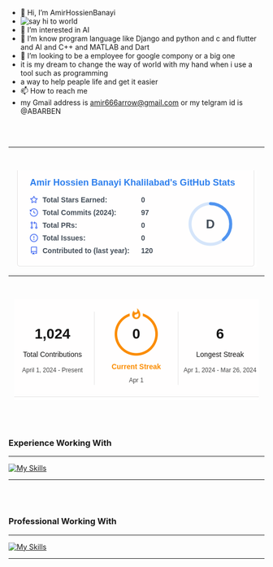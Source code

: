 - 👋 Hi, I’m AmirHossienBanayi
- <img src="https://encrypted-tbn0.gstatic.com/images?q=tbn:ANd9GcSRDj-Sl9AY15eDJtG-OhL5yBmGBU4nIkZ8tA&usqp=CAU"
  alt="say hi to world">
- 👀 I’m interested in AI
- 🌱 I’m know program language like  Django and python and c and flutter and AI and C++ and MATLAB and Dart 
- 💞️ I’m looking to be a employee for google compony or a big one
- it is my dream to change the way of world with my hand when i use a tool such as programming
- a way to help peaple life and get it easier
- 📫 How to reach me
- my Gmail address is amir666arrow@gmail.com or my telgram id is @ABARBEN

<!---
AmirHBana/AmirHBana is a ✨ special ✨ repository because its `README.md` (this file) appears on your GitHub profile.
You can click the Preview link to take a look at your changes.
--->
<br><br>
<hr>
<br>

<p align="center" dir="auto">

<img src="https://github.com/AmirHBana/AmirHBana/blob/main/pic1.png" alt="AmirHossien Banayi" style="max-width: 100%; max-height: 70%;">

</p>

<hr>
<br>

<p align="center" dir="auto">

<img src="https://github.com/AmirHBana/AmirHBana/blob/main/pic2.png" alt="AmirHossienbanayi" style="max-width: 100%; max-height: 70%;">

</p>



<br><br>

<h3><b>Experience Working With</b></h3>
<hr>

[![My Skills](https://skillicons.dev/icons?i=js,html,css,wasm,git,docker,c,vim,anaconda,django,wordpress,windows,vscode,opencv,mysql,redis,react,r,pytorch,py,pycharm,powershell,postman,postgres,php,visualstudio,v,unity,ubuntu,twitter,swift,stackoverflow,sqlite,ps,mongodb,matlab,linux,linkedin,kotlin,kali,jquery,java,instagram,ai,gmail,gitlab,github,flutter,flask,figma,debian,dart,cpp,cs,bootstrap,bash)](https://skillicons.dev)


<hr>

<br><br>

<h3><b>Professional Working With</b></h3>

<hr>

[![My Skills](https://skillicons.dev/icons?i=js,html,css,gitdocker,c,django,windows,vscode,mysql,redis,react,py,pycharm,powershell,postman,postgres,visualstudio,v,ubuntu,stackoverflow,sqlite,ps,mongodb,matlab,linux,linkedin,kali,jquery,ai,gmail,gitlab,github,flutter,debian,dart,cpp,bootstrap,bash)](https://skillicons.dev)


<hr>

